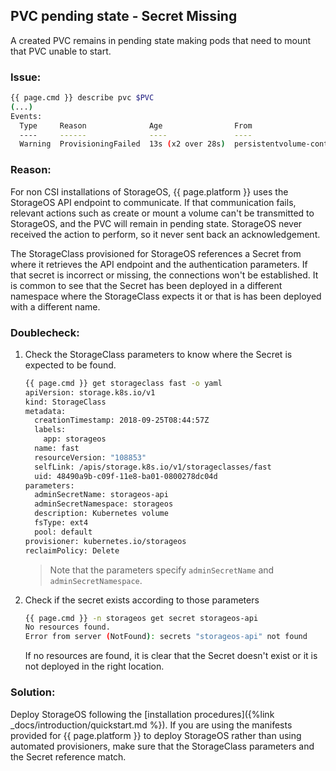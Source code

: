 ## PVC pending state - Secret Missing

A created PVC remains in pending state making pods that need to mount that PVC
unable to start.

### Issue:

```bash
{{ page.cmd }} describe pvc $PVC
(...)
Events:
  Type     Reason              Age                From                         Message
  ----     ------              ----               ----                         -------
  Warning  ProvisioningFailed  13s (x2 over 28s)  persistentvolume-controller  Failed to provision volume with StorageClass "fast": failed to get secret from ["storageos"/"storageos-api"]
```

### Reason:

For non CSI installations of StorageOS, {{ page.platform }} uses the StorageOS
API endpoint to communicate. If that communication fails, relevant actions such
as create or mount a volume can't be transmitted to StorageOS, and the PVC
will remain in pending state. StorageOS never received the action to perform,
so it never sent back an acknowledgement.

The StorageClass provisioned for StorageOS references a Secret from where it
retrieves the API endpoint and the authentication parameters. If that secret is
incorrect or missing, the connections won't be established. It is common to see
that the Secret has been deployed in a different namespace where the
StorageClass expects it or that is has been deployed with a different name.

### Doublecheck:

1. Check the StorageClass parameters to know where the Secret is expected to be found.

   ```bash
   {{ page.cmd }} get storageclass fast -o yaml
   apiVersion: storage.k8s.io/v1
   kind: StorageClass
   metadata:
     creationTimestamp: 2018-09-25T08:44:57Z
     labels:
       app: storageos
     name: fast
     resourceVersion: "108853"
     selfLink: /apis/storage.k8s.io/v1/storageclasses/fast
     uid: 48490a9b-c09f-11e8-ba01-0800278dc04d
   parameters:
     adminSecretName: storageos-api
     adminSecretNamespace: storageos
     description: Kubernetes volume
     fsType: ext4
     pool: default
   provisioner: kubernetes.io/storageos
   reclaimPolicy: Delete
   ```

   > Note that the parameters specify `adminSecretName` and `adminSecretNamespace`.

1. Check if the secret exists according to those parameters

   ```bash
   {{ page.cmd }} -n storageos get secret storageos-api
   No resources found.
   Error from server (NotFound): secrets "storageos-api" not found
   ```

   If no resources are found, it is clear that the Secret doesn't exist or it is not deployed in
   the right location.

### Solution:

Deploy StorageOS following the [installation procedures]({%link
_docs/introduction/quickstart.md %}). If you are using the manifests provided
for {{ page.platform }} to deploy StorageOS rather than using automated
provisioners, make sure that the StorageClass parameters and the Secret
reference match.
